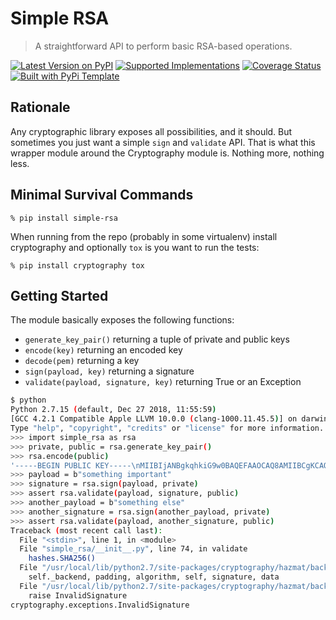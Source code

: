 # Simple RSA

> A straightforward API to perform basic RSA-based operations.

[![Latest Version on PyPI](https://img.shields.io/pypi/v/simple-rsa.svg)](https://pypi.python.org/pypi/simple-rsa/)
[![Supported Implementations](https://img.shields.io/pypi/pyversions/simple-rsa.svg)](https://pypi.python.org/pypi/simple-rsa/)
[![Coverage Status](https://coveralls.io/repos/github/christophevg/py-simple-rsa/badge.svg?branch=master)](https://coveralls.io/github/christophevg/py-simple-rsa?branch=master)
[![Built with PyPi Template](https://img.shields.io/badge/PyPi_Template-v0.0.6-blue.svg)](https://github.com/christophevg/pypi-template)

## Rationale

Any cryptographic library exposes all possibilities, and it should. But sometimes you just want a simple `sign` and `validate` API. That is what this wrapper module around the Cryptography module is. Nothing more, nothing less.

## Minimal Survival Commands

```console
% pip install simple-rsa
```

When running from the repo (probably in some virtualenv) install cryptography and optionally `tox` is you want to run the tests:

```console
% pip install cryptography tox
```

## Getting Started

The module basically exposes the following functions:

- `generate_key_pair()` returning a tuple of private and public keys
- `encode(key)` returning an encoded key
- `decode(pem)` returning a key
- `sign(payload, key)` returning a signature
- `validate(payload, signature, key)` returning True or an Exception

```bash
$ python
Python 2.7.15 (default, Dec 27 2018, 11:55:59) 
[GCC 4.2.1 Compatible Apple LLVM 10.0.0 (clang-1000.11.45.5)] on darwin
Type "help", "copyright", "credits" or "license" for more information.
>>> import simple_rsa as rsa
>>> private, public = rsa.generate_key_pair()
>>> rsa.encode(public)
'-----BEGIN PUBLIC KEY-----\nMIIBIjANBgkqhkiG9w0BAQEFAAOCAQ8AMIIBCgKCAQEA5C15SFjpTCrdqB+0zFyu\nC9KJkNT1byzQPyATtLze/PNWjfqYL0RjvL4cmvmBWLeTQvnDx9SQfnQT02+4Q8Ov\nOaRTPqghEJctAh7KHwZfQzH29miC1WxXtGFcMFoAj17WPyMaOO3EcHqb4ttnAAPD\nt6B415HtGZo4oH6xY7QMj4eRceTv4++zACNHvqArO3bFFiNTBC8vCOpIg3xsYV4w\n7lQZs2lwGlzXPFJUeZglvsWTPJ54E1KabtkC/wSRFZBYtml8ZvzFfNDTOhcDyBR9\nVTV4K7iIGXG0A9C7mmj3hgALS3qSP5EK6fi51ufg98WokCLFcTSD/EphUlixazPo\nOQIDAQAB\n-----END PUBLIC KEY-----\n'
>>> payload = b"something important"
>>> signature = rsa.sign(payload, private)
>>> assert rsa.validate(payload, signature, public)
>>> another_payload = b"something else"
>>> another_signature = rsa.sign(another_payload, private)
>>> assert rsa.validate(payload, another_signature, public)
Traceback (most recent call last):
  File "<stdin>", line 1, in <module>
  File "simple_rsa/__init__.py", line 74, in validate
    hashes.SHA256()
  File "/usr/local/lib/python2.7/site-packages/cryptography/hazmat/backends/openssl/rsa.py", line 477, in verify
    self._backend, padding, algorithm, self, signature, data
  File "/usr/local/lib/python2.7/site-packages/cryptography/hazmat/backends/openssl/rsa.py", line 272, in _rsa_sig_verify
    raise InvalidSignature
cryptography.exceptions.InvalidSignature
```
